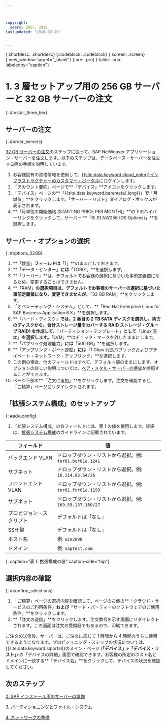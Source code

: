 ```yaml
---



copyright:
  years: 2017, 2018
lastupdated: "2018-02-26"


---
```


{:shortdesc: .shortdesc}
{:codeblock: .codeblock}
{:screen: .screen}
{:new_window: target="_blank"}
{:pre: .pre}
{:table: .aria-labeledby="caption"}

# 1. 3 層セットアップ用の 256 GB サーバーと 32 GB サーバーの注文
{: #install_three_tier}

## サーバーの注文
{: #order_servers}

[32 GB サーバーの注文](/docs/infrastructure/sap-netweaver-rhel-qrg/rhel-set-up-infrastructure-32GB.html#order_32GB)のステップに従って、SAP NetWeaver アプリケーション・サーバーを注文します。以下のステップは、データベース・サーバーを注文する際の手順を説明しています。

1. お客様固有の資格情報を使用して、[{{site.data.keyword.cloud_notm}}インフラストラクチャーのカスタマー・ポータル](https://control.softlayer.com)にログインします。
2. 「アカウント要約」ページで**「デバイス」**アイコンをクリックします。
3. 「デバイス」ページの**「{{site.data.keyword.baremetal_long}}」**で**「月単位」**をクリックします。「サーバー・リスト」ダイアログ・ボックスが表示されます。
4. **「月単位の開始価格 (STARTING PRICE PER MONTH)」**の下のハイパーリンクをクリックして、サーバー **「BI.S1.NW256 (OS Options)」**を選択します。

## サーバー・オプションの選択
{: #options_32GB}

1. **「数量」**フィールドは**「1」**のままにしておきます。
2. **「データ・センター」**には**「TOR01」**を選択します。
3. **「サーバー」**は、デフォルトでお客様の選択に基づいた事前定義値になるため、変更することはできません。
4. **「RAM」**の選択項目は、デフォルトでお客様のサーバーの選択に基づいた事前定義値になり、変更できませんが、**「32 GB RAM」**をクリックします。
5. 「オペレーティング・システム」として、**「Red Hat Enterprise Linux for SAP Business Application 6.X」**を選択します。
6. **「ハード・ディスク」**では、2 番目の 2 TB SATA ディスクを選択し、両方のディスクから、合計ストレージ量をカバーする RAID ストレージ・グループ RAID1 を作成して、**「パーティション・テンプレート」**として**「Linux 基本」**を選択します。**「LVM」**はチェック・マークを外したままにします。
7. **「パブリック処理能力」**には**「500 GB」**を選択します。
8. **「アップリンク・ポート速度」**には**「1 Gbps 冗長パブリックおよびプライベート・ネットワーク・アップリンク」**を選択します。
9. この例の場合、他のフィールドはすべて、デフォルト値のままにします。オプションの詳しい説明については、[ベア・メタル・サーバーの構成](https://console.bluemix.net/docs/bare-metal/configuring.html#setting-up-your-bare-metal-servers)を参照することができます。
10.	ページ下部の**「注文に追加」**をクリックします。注文を確認すると、「ご精算」ページにリダイレクトされます。

## 「拡張システム構成」のセットアップ
{: #adv_config}

1. 「拡張システム構成」の各フィールドには、表 1 の値を使用します。詳細は、[拡張システム構成](https://console.bluemix.net/docs/bare-metal/configuring.html#advanced-system-configuration)のガイドラインに記載されています。

|              フィールド          |      値                                                              |
| -------------------------------- | -------------------------------------------------------------------- |
|バックエンド VLAN                 | ドロップダウン・リストから選択。例: `tor01.bcr01a.1241`|
|サブネット                        | ドロップダウン・リストから選択。例: `10.114.63.64/26`  |
|フロントエンド VLAN               | ドロップダウン・リストから選択。例: `tor01.fcr01a.1199`|
|サブネット                        | ドロップダウン・リストから選択。例: `169.55.137.160/27`|
|プロビジョン・スクリプト          | デフォルトは「なし」                                                 |
|SSH 鍵                            | デフォルトは「なし」                                                 |
|ホスト名                          | 例: `e2e2690`                                       |
|ドメイン                          | 例: `saptest.com`                                   |
{: caption="表 1. 拡張構成の値" caption-side="top"}  

## 選択内容の確認
{: #confirm_selections}

1. 「ご精算」ページの選択内容を確認して、ページの右側の**「クラウド・サービスのご利用条件」**および**「サード・パーティーのソフトウェアのご使用条件」**をクリックします。
2. **「注文の送信」**をクリックします。注文番号を示す画面にリダイレクトされます。この画面は注文の受領証でもあるので、印刷できます。

ご注文の送信後、サーバーは、ご注文に応じて 1 時間から 4 時間のうちに使用できるようになります。プロビジョニング・ステップの状況については、{{site.data.keyword.slportal}}のメイン・ページ (**「デバイス」>「デバイス・リスト」**) の「デバイスの詳細」画面で確認できます。お客様の所定のホスト名とドメインに一致する**「デバイス名」**をクリックして、デバイスの状況を確認してください。

## 次のステップ

  [2. SAP インストール用のサーバーの準備](/docs/infrastructure/sap-netweaver-rhel-qrg/rhel-prepare-server-256GB.html)
  
  [3. パーティショニングとファイル・システム](/docs/infrastructure/sap-netweaver-rhel-qrg/rhel-partition-256GB.html)
  
  [4. ネットワークの準備](/docs/infrastructure/sap-netweaver-rhel-qrg/rhel-prepare-network.html#network)
